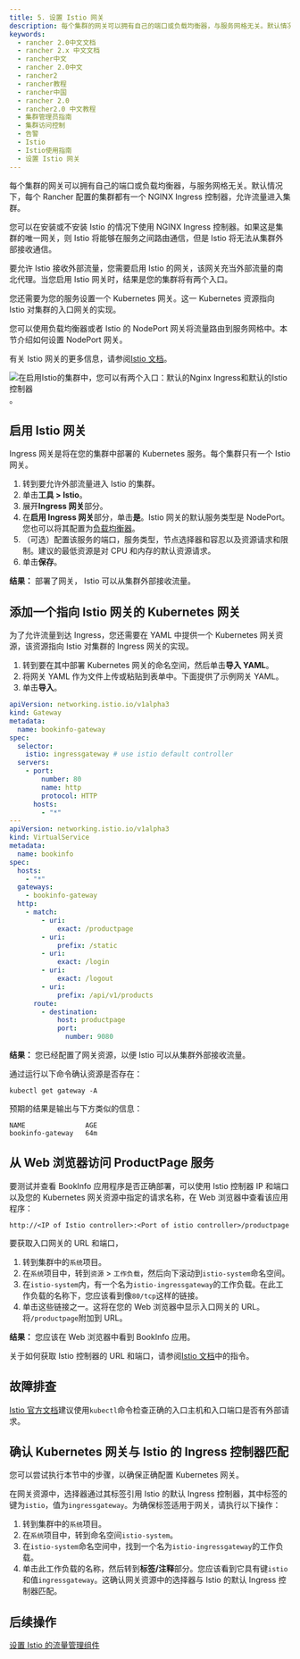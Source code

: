 ```yaml
---
title: 5. 设置 Istio 网关
description: 每个集群的网关可以拥有自己的端口或负载均衡器，与服务网格无关。默认情况下，每个 Rancher 配置的集群都有一个 NGINX Ingress 控制器，允许流量进入集群。您可以在安装或不安装 Istio 的情况下使用 NGINX Ingress 控制器。如果这是集群的唯一网关，则 Istio 将能够在服务之间路由通信，但是 Istio 将无法从集群外部接收通信。要允许 Istio 接收外部流量，您需要启用 Istio 的网关，该网关充当外部流量的南北代理。当您启用 Istio 网关时，结果是您的集群将有两个入口。您还需要为您的服务设置一个 Kubernetes 网关。这一 Kubernetes 资源指向 Istio 对集群的入口网关的实现。您可以使用负载均衡器或者 Istio 的 NodePort 网关将流量路由到服务网格中。本节介绍如何设置 NodePort 网关。
keywords:
  - rancher 2.0中文文档
  - rancher 2.x 中文文档
  - rancher中文
  - rancher 2.0中文
  - rancher2
  - rancher教程
  - rancher中国
  - rancher 2.0
  - rancher2.0 中文教程
  - 集群管理员指南
  - 集群访问控制
  - 告警
  - Istio
  - Istio使用指南
  - 设置 Istio 网关
---
```


每个集群的网关可以拥有自己的端口或负载均衡器，与服务网格无关。默认情况下，每个 Rancher 配置的集群都有一个 NGINX Ingress 控制器，允许流量进入集群。

您可以在安装或不安装 Istio 的情况下使用 NGINX Ingress 控制器。如果这是集群的唯一网关，则 Istio 将能够在服务之间路由通信，但是 Istio 将无法从集群外部接收通信。

要允许 Istio 接收外部流量，您需要启用 Istio 的网关，该网关充当外部流量的南北代理。当您启用 Istio 网关时，结果是您的集群将有两个入口。

您还需要为您的服务设置一个 Kubernetes 网关。这一 Kubernetes 资源指向 Istio 对集群的入口网关的实现。

您可以使用负载均衡器或者 Istio 的 NodePort 网关将流量路由到服务网格中。本节介绍如何设置 NodePort 网关。

有关 Istio 网关的更多信息，请参阅[Istio 文档](https://istio.io/docs/reference/config/networking/v1alpha3/gateway/)。

![在启用Istio的集群中，您可以有两个入口：默认的Nginx Ingress和默认的Istio控制器](/img/rancher/istio-ingress.svg)。

## 启用 Istio 网关

Ingress 网关是将在您的集群中部署的 Kubernetes 服务。每个集群只有一个 Istio 网关。

1. 转到要允许外部流量进入 Istio 的集群。
1. 单击**工具 > Istio**。
1. 展开**Ingress 网关**部分。
1. 在**启用 Ingress 网关**部分，单击**是**。Istio 网关的默认服务类型是 NodePort。您也可以将其配置为[负载均衡器](/docs/k8s-in-rancher/load-balancers-and-ingress/load-balancers/_index)。
1. （可选）配置该服务的端口，服务类型，节点选择器和容忍以及资源请求和限制。建议的最低资源是对 CPU 和内存的默认资源请求。
1. 单击**保存**。

**结果：** 部署了网关， Istio 可以从集群外部接收流量。

## 添加一个指向 Istio 网关的 Kubernetes 网关

为了允许流量到达 Ingress，您还需要在 YAML 中提供一个 Kubernetes 网关资源，该资源指向 Istio 对集群的 Ingress 网关的实现。

1. 转到要在其中部署 Kubernetes 网关的命名空间，然后单击**导入 YAML**。
1. 将网关 YAML 作为文件上传或粘贴到表单中。下面提供了示例网关 YAML。
1. 单击**导入**。

```yaml
apiVersion: networking.istio.io/v1alpha3
kind: Gateway
metadata:
  name: bookinfo-gateway
spec:
  selector:
    istio: ingressgateway # use istio default controller
  servers:
    - port:
        number: 80
        name: http
        protocol: HTTP
      hosts:
        - "*"
---
apiVersion: networking.istio.io/v1alpha3
kind: VirtualService
metadata:
  name: bookinfo
spec:
  hosts:
    - "*"
  gateways:
    - bookinfo-gateway
  http:
    - match:
        - uri:
            exact: /productpage
        - uri:
            prefix: /static
        - uri:
            exact: /login
        - uri:
            exact: /logout
        - uri:
            prefix: /api/v1/products
      route:
        - destination:
            host: productpage
            port:
              number: 9080
```

**结果：** 您已经配置了网关资源，以便 Istio 可以从集群外部接收流量。

通过运行以下命令确认资源是否存在：

```
kubectl get gateway -A
```

预期的结果是输出与下方类似的信息：

```
NAME               AGE
bookinfo-gateway   64m
```

## 从 Web 浏览器访问 ProductPage 服务

要测试并查看 BookInfo 应用程序是否正确部署，可以使用 Istio 控制器 IP 和端口以及您的 Kubernetes 网关资源中指定的请求名称，在 Web 浏览器中查看该应用程序：

`http://<IP of Istio controller>:<Port of istio controller>/productpage`

要获取入口网关的 URL 和端口，

1. 转到集群中的`系统`项目。
1. 在`系统`项目中，转到`资源` > `工作负载`，然后向下滚动到`istio-system`命名空间。
1. 在`istio-system`内，有一个名为`istio-ingressgateway`的工作负载。在此工作负载的名称下，您应该看到像`80/tcp`这样的链接。
1. 单击这些链接之一。这将在您的 Web 浏览器中显示入口网关的 URL。将`/productpage`附加到 URL。

**结果：** 您应该在 Web 浏览器中看到 BookInfo 应用。

关于如何获取 Istio 控制器的 URL 和端口，请参阅[Istio 文档](https://istio.io/docs/tasks/traffic-management/ingress/ingress-control/#determining-the-ingress-ip-and-ports)中的指令。

## 故障排查

[Istio 官方文档](https://istio.io/docs/tasks/traffic-management/ingress/ingress-control/#troubleshooting)建议使用`kubectl`命令检查正确的入口主机和入口端口是否有外部请求。

## 确认 Kubernetes 网关与 Istio 的 Ingress 控制器匹配

您可以尝试执行本节中的步骤，以确保正确配置 Kubernetes 网关。

在网关资源中，选择器通过其标签引用 Istio 的默认 Ingress 控制器，其中标签的键为`istio`，值为`ingressgateway`。为确保标签适用于网关，请执行以下操作：

1. 转到集群中的`系统`项目。
1. 在`系统`项目中，转到命名空间`istio-system`。
1. 在`istio-system`命名空间中，找到一个名为`istio-ingressgateway`的工作负载。
1. 单击此工作负载的名称，然后转到**标签/注释**部分。您应该看到它具有键`istio`和值`ingressgateway`。这确认网关资源中的选择器与 Istio 的默认 Ingress 控制器匹配。

## 后续操作

[设置 Istio 的流量管理组件](/docs/cluster-admin/tools/istio/setup/set-up-traffic-management/_index)
